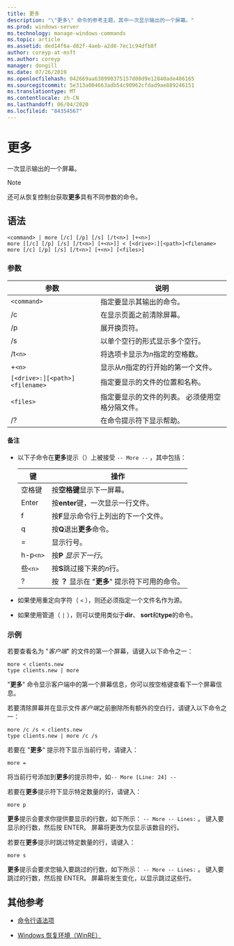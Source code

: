 ```yaml
---
title: 更多
description: "\"更多\" 命令的参考主题，其中一次显示输出的一个屏幕。"
ms.prod: windows-server
ms.technology: manage-windows-commands
ms.topic: article
ms.assetid: ded14f6a-d82f-4aeb-a2d8-7ec1c94dfb8f
author: coreyp-at-msft
ms.author: coreyp
manager: dongill
ms.date: 07/26/2019
ms.openlocfilehash: 042669aa638990375157d08d9e12840ade486165
ms.sourcegitcommit: 5e313a004663adb54c90962cfdad9ae889246151
ms.translationtype: MT
ms.contentlocale: zh-CN
ms.lasthandoff: 06/04/2020
ms.locfileid: "84354567"
---
```

# <a name="more"></a>更多

一次显示输出的一个屏幕。

> [!NOTE]
> 还可从恢复控制台获取**更多**具有不同参数的命令。

## <a name="syntax"></a>语法

```
<command> | more [/c] [/p] [/s] [/t<n>] [+<n>]
more [[/c] [/p] [/s] [/t<n>] [+<n>]] < [<drive>:][<path>]<filename>
more [/c] [/p] [/s] [/t<n>] [+<n>] [<files>]
```

### <a name="parameters"></a>参数

| 参数 | 说明 |
| --------- | ----------- |
| `<command>` | 指定要显示其输出的命令。 |
| /c | 在显示页面之前清除屏幕。 |
| /p | 展开换页符。 |
| /s | 以单个空行的形式显示多个空行。 |
| /t`<n>` | 将选项卡显示为*n*指定的空格数。 |
| +`<n>` | 显示从*n*指定的行开始的第一个文件。 |
| `[<drive>:][<path>]<filename>` | 指定要显示的文件的位置和名称。 |
| `<files>` | 指定要显示的文件的列表。 必须使用空格分隔文件。 |
| /? | 在命令提示符下显示帮助。 |

#### <a name="remarks"></a>备注

- 以下子命令在**更多**提示（）上被接受 `-- More --` ，其中包括：

    | 键 | 操作 |
    | --- | ------ |
    | 空格键 | 按**空格键**显示下一屏幕。 |
    | Enter | 按**enter**键，一次显示一行文件。 |
    | f | 按**F**显示命令行上列出的下一个文件。 |
    | q | 按**Q**退出**更多**命令。 |
    | = | 显示行号。 |
    | h-p`<n>` | 按**P** *显示下一行*。 |
    | 些`<n>` | 按**S**跳过接下来的*n*行。 |
    | ? | 按 **？** 显示在 "**更多**" 提示符下可用的命令。|

- 如果使用重定向字符（ `<` ），则还必须指定一个文件名作为源。

- 如果使用管道（ `|` ），则可以使用类似于**dir**、 **sort**和**type**的命令。

### <a name="examples"></a>示例

若要查看名为 "*客户端*" 的文件的第一个屏幕，请键入以下命令之一：

```
more < clients.new
type clients.new | more
```

"**更多**" 命令显示客户端中的第一个屏幕信息，你可以按空格键查看下一个屏幕信息。

若要清除屏幕并在显示文件*客户端*之前删除所有额外的空白行，请键入以下命令之一：

```
more /c /s < clients.new
type clients.new | more /c /s
```

若要在 "**更多**" 提示符下显示当前行号，请键入：

```
more =
```

将当前行号添加到**更多**的提示符中，如`-- More [Line: 24] --`

若要在**更多**提示符下显示特定数量的行，请键入：

```
more p
```

**更多**提示会要求你提供要显示的行数，如下所示： `-- More -- Lines:` 。 键入要显示的行数，然后按 ENTER。 屏幕将更改为仅显示该数目的行。

若要在**更多**提示时跳过特定数量的行，请键入：

```
more s
```

**更多**提示会要求您输入要跳过的行数，如下所示： `-- More -- Lines:` 。 键入要跳过的行数，然后按 ENTER。 屏幕将发生变化，以显示跳过这些行。

## <a name="additional-references"></a>其他参考

- [命令行语法项](command-line-syntax-key.md)

- [Windows 恢复环境（WinRE）](https://docs.microsoft.com/windows-hardware/manufacture/desktop/windows-recovery-environment--windows-re--technical-reference)
